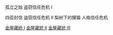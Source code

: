 孤立之始
盗窃信任危机 I

四百封信
盗窃信任危机 II
梨树下的狸猫
人格信任危机

[金屋藏娇 I](Golden%20House%20Event%20I.md)
[金屋藏娇 II](Golden%20House%20Event%20II.md)
[金屋藏娇 III](Golden%20House%20Event%20III.md)

